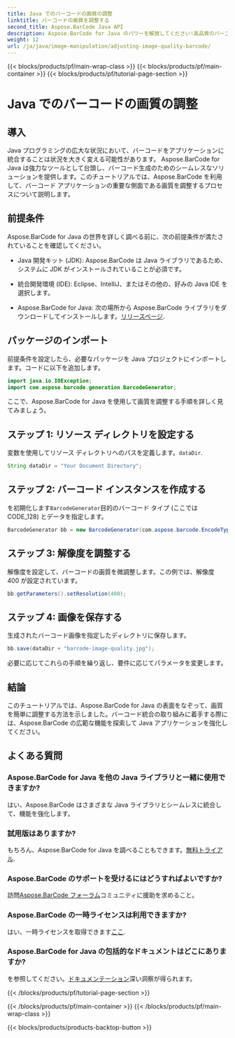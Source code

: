 ```yaml
---
title: Java でのバーコードの画質の調整
linktitle: バーコードの画質を調整する
second_title: Aspose.BarCode Java API
description: Aspose.BarCode for Java のパワーを解放してください!高品質のバーコードをシームレスに生成します。今すぐチュートリアルをご覧ください。
weight: 12
url: /ja/java/image-manipulation/adjusting-image-quality-barcode/
---
```


{{< blocks/products/pf/main-wrap-class >}}
{{< blocks/products/pf/main-container >}}
{{< blocks/products/pf/tutorial-page-section >}}

# Java でのバーコードの画質の調整


## 導入

Java プログラミングの広大な状況において、バーコードをアプリケーションに統合することは状況を大きく変える可能性があります。 Aspose.BarCode for Java は強力なツールとして台頭し、バーコード生成のためのシームレスなソリューションを提供します。このチュートリアルでは、Aspose.BarCode を利用して、バーコード アプリケーションの重要な側面である画質を調整するプロセスについて説明します。

## 前提条件

Aspose.BarCode for Java の世界を詳しく調べる前に、次の前提条件が満たされていることを確認してください。

- Java 開発キット (JDK): Aspose.BarCode は Java ライブラリであるため、システムに JDK がインストールされていることが必須です。

- 統合開発環境 (IDE): Eclipse、IntelliJ、またはその他の、好みの Java IDE を選択します。

-  Aspose.BarCode for Java: 次の場所から Aspose.BarCode ライブラリをダウンロードしてインストールします。[リリースページ](https://releases.aspose.com/barcode/java/).

## パッケージのインポート

前提条件を設定したら、必要なパッケージを Java プロジェクトにインポートします。コードに以下を追加します。

```java
import java.io.IOException;
import com.aspose.barcode.generation.BarcodeGenerator;
```

ここで、Aspose.BarCode for Java を使用して画質を調整する手順を詳しく見てみましょう。

## ステップ 1: リソース ディレクトリを設定する

変数を使用してリソース ディレクトリへのパスを定義します。`dataDir`.

```java
String dataDir = "Your Document Directory";
```

## ステップ 2: バーコード インスタンスを作成する

を初期化します`BarcodeGenerator`目的のバーコード タイプ (ここでは CODE_128) とデータを指定します。

```java
BarcodeGenerator bb = new BarcodeGenerator(com.aspose.barcode.EncodeTypes.CODE_128, "1234567");
```

## ステップ 3: 解像度を調整する

解像度を設定して、バーコードの画質を微調整します。この例では、解像度 400 が設定されています。

```java
bb.getParameters().setResolution(400);
```

## ステップ 4: 画像を保存する

生成されたバーコード画像を指定したディレクトリに保存します。

```java
bb.save(dataDir + "barcode-image-quality.jpg");
```

必要に応じてこれらの手順を繰り返し、要件に応じてパラメータを変更します。

## 結論

このチュートリアルでは、Aspose.BarCode for Java の表面をなぞって、画質を簡単に調整する方法を示しました。バーコード統合の取り組みに着手する際には、Aspose.BarCode の広範な機能を探索して Java アプリケーションを強化してください。

## よくある質問

### Aspose.BarCode for Java を他の Java ライブラリと一緒に使用できますか?
はい、Aspose.BarCode はさまざまな Java ライブラリとシームレスに統合して、機能を強化します。

### 試用版はありますか?
もちろん、Aspose.BarCode for Java を調べることもできます。[無料トライアル](https://releases.aspose.com/).

### Aspose.BarCode のサポートを受けるにはどうすればよいですか?
訪問[Aspose.BarCode フォーラム](https://forum.aspose.com/c/barcode/13)コミュニティに援助を求めること。

### Aspose.BarCode の一時ライセンスは利用できますか?
はい、一時ライセンスを取得できます[ここ](https://purchase.aspose.com/temporary-license/).

### Aspose.BarCode for Java の包括的なドキュメントはどこにありますか?
を参照してください。[ドキュメンテーション](https://reference.aspose.com/barcode/java/)深い洞察が得られます。

{{< /blocks/products/pf/tutorial-page-section >}}

{{< /blocks/products/pf/main-container >}}
{{< /blocks/products/pf/main-wrap-class >}}

{{< blocks/products/products-backtop-button >}}
